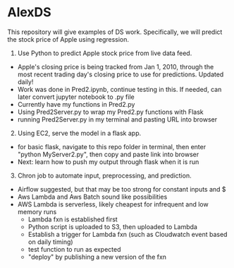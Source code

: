 # AlexDS
This repository will give examples of DS work. Specifically, we will predict the stock price of Apple using regression.

1. Use Python to predict Apple stock price from live data feed.
  - Apple's closing price is being tracked from Jan 1, 2010, through the most recent trading day's closing price to use for predictions. Updated daily!
  - Work was done in Pred2.ipynb, continue testing in this. If needed, can later convert jupyter notebook to .py file
  - Currently have my functions in Pred2.py
  - Using Pred2Server.py to wrap my Pred2.py functions with Flask
  - running Pred2Server.py in my terminal and pasting URL into browser
2. Using EC2, serve the model in a flask app.
  - for basic flask, navigate to this repo folder in terminal, then enter "python MyServer2.py", then copy and paste link into browser
  - Next: learn how to push my output through flask when it is run
3. Chron job to automate input, preprocessing, and prediction.
  - Airflow suggested, but that may be too strong for constant inputs and $
  - Aws Lambda and Aws Batch sound like possibilities
  - AWS Lambda is serverless, likely cheapest for infrequent and low memory runs
    - Lambda fxn is established first
    - Python script is uploaded to S3, then uploaded to Lambda
    - Establish a trigger for Lambda fxn (such as Cloudwatch event based on daily timing)
    - test function to run as expected
    - "deploy" by publishing a new version of the fxn
